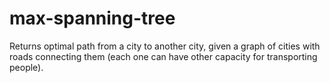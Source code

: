 # max-spanning-tree
Returns optimal path from a city to another city, given a graph of cities with roads connecting them (each one can have other capacity for transporting people).
